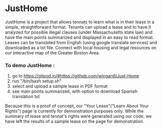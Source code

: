 # JustHome

JustHome is a project that allows tennats to learn what is in their lease in a simple, straightforward format. Tenants can upload a lease and to have it analyzed for possible illegal clauses (under Massachusetts state law) and have the main points summarized and displayed in an easy to read format. Leases can be translated from English (using google translate services) and downloaded as a txt file. Connect with local housing and legal resources on our interactive map of the Greater Boston Area. 


### To demo JustHome :
  1. go to https://gitpod.io/#https://github.com/wingardl/Just-Home
  2. run "/bin/bash setup.sh" 
  3. select and upload a sample lease in PDF format
  4. see main points summarized, with option to download Spanish translation txt
 
Because this is a proof of concept, our "Your Lease"("Learn About Your Rights") page is currently for demonstration purposes only. While the summary of lease and tennat's rights were generated using our code, we have left the results of a sample lease on the page for demonstration. 
